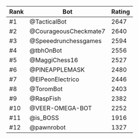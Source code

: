 Rank|Bot|Rating
---|---|---
#1|@TacticalBot|2647
#2|@CourageousCheckmate7|2640
#3|@Speeedrunchessgames|2594
#4|@tbhOnBot|2556
#5|@MaggiChess16|2527
#6|@PINEAPPLEMASK|2480
#7|@ElPeonElectrico|2446
#8|@ToromBot|2403
#9|@RaspFish|2382
#10|@VEER-OMEGA-BOT|2252
#11|@is_BOSS|1916
#12|@pawnrobot|1327
